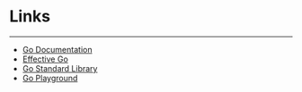 # **Links**

---

- [Go Documentation](https://go.dev/doc/)
- [Effective Go](https://go.dev/doc/effective_go)
- [Go Standard Library](https://pkg.go.dev/std)
- [Go Playground](https://go.dev/play/)
